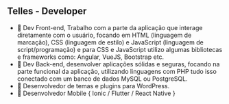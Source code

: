 ## Telles - Developer

- 🔸 Dev Front-end, Trabalho com a parte da aplicação que interage diretamente com o usuário, focando em HTML (linguagem de marcação), CSS (linguagem de estilo) e JavaScript (linguagem de script/programação) e para CSS e JavaScript utilizo algumas bibliotecas e frameworks como: Angular, VueJS, Bootstrap etc.
- 🔸 Dev Back-end, desenvolver aplicações sólidas e seguras, focando na parte funcional da aplicação, utilizando linguagens com PHP tudo isso conectado com um banco de dados MySQL ou PostgreSQL.
- 🔸 Desenvolvedor de temas e plugins para WordPress.
- 🔸 Desenvolvedor Mobile { Ionic / Flutter / React Native }
<!--
### Hi there 👋
**tellesdev/TellesDev** is a ✨ _special_ ✨ repository because its `README.md` (this file) appears on your GitHub profile.

Here are some ideas to get you started:

- 🔭 I’m currently working on ...
- 🌱 I’m currently learning ...
- 👯 I’m looking to collaborate on ...
- 🤔 I’m looking for help with ...
- 💬 Ask me about ...
- 📫 How to reach me: ...
- 😄 Pronouns: ...
- ⚡ Fun fact: ...
-->
